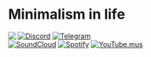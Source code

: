 # Minimalism in life
<img align="left" src="https://orhun.dev/img/crow.png">
 
[![Discord](https://img.shields.io/badge/-@MrF-313131?style=for-the-badge&labelColor=313131&logo=Discord&logoColor=white&color=313131)](https://discord.com/channels/752183732714078250/)
[![Telegram](https://img.shields.io/badge/-@MrFreemanser-313131?style=for-the-badge&labelColor=313131&logo=Minutemailer&logoColor=white&color=313131)](https://t.me/MrFreemanser)</br>
[![SoundCloud](https://img.shields.io/badge/-Mr%E2%80%8BFreeman-313131?style=for-the-badge&labelColor=313131&logo=SoundCloud&logoColor=white&color=313131)](https://soundcloud.com/user-626685556)
[![Spotify](https://img.shields.io/badge/-Mr%E2%80%8BFreeman-313131?style=for-the-badge&labelColor=313131&logo=Spotify&logoColor=white&color=313131)](https://open.spotify.com/user/j8ipd1lgfj7ibzg0vvgixxe4l)
[![YouTube.mus](https://img.shields.io/badge/-MrF-313131?style=for-the-badge&labelColor=313131&logo=YouTube%20Music&logoColor=white&color=313131)](https://music.youtube.com/channel/UCX3LyPle3LywX6hY7B2AfFQ)
